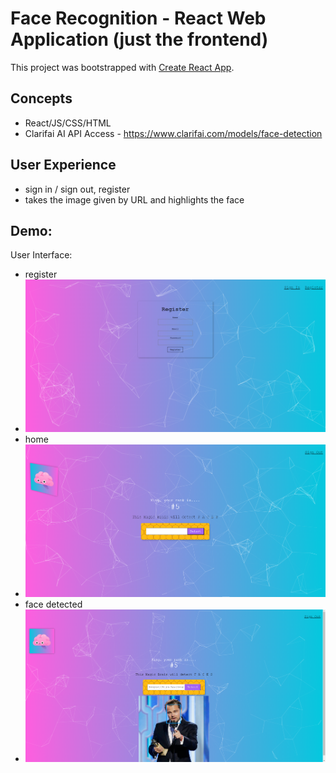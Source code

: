 # Face Recognition - React Web Application (just the frontend)

This project was bootstrapped with [Create React App](https://github.com/facebook/create-react-app).

## Concepts
- React/JS/CSS/HTML
- Clarifai AI API Access - https://www.clarifai.com/models/face-detection

## User Experience
- sign in / sign out, register 
- takes the image given by URL and highlights the face

 ## Demo:
  User Interface:
  
  - register
  - ![](presentation_images/register.png)
  - home
  - ![](presentation_images/home.png)
  - face detected
  - ![](presentation_images/face_detected.png)
